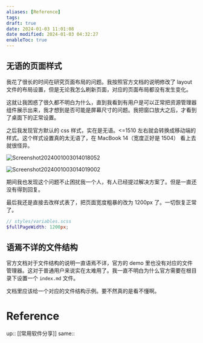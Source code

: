 ```yaml
---
aliases: [Reference]
tags: 
draft: true
date: 2024-01-03 11:01:08
date modified: 2024-01-03 04:32:27
enableToc: true
---
```


## 无语的页面样式

我花了很长的时间在研究页面布局的问题。我按照官方文档的说明修改了 layout 文件的布局设置，但是无论我怎么刷新页面，对应的页面布局都没有发生变化。

这就让我困惑了很久都不明白为什么，直到我看到有用户是可以正常把资源管理器组件展示出来，我才想到是否可能是屏幕尺寸的问题。我把窗口放大之后，才看到了桌面下的正常设置。

之后我发现官方默认的 css 样式，实在是无语。<=1510 左右就会转换成移动端的样式。这个样式设置真的太无语了，在 MacBook 14（宽度正好是 1504） 看上去就很怪异。

![Screenshot2024001003014018052](https://pic.237484.xyz/uPic/Screenshot2024001003014018052.png)

![Screenshot2024001003014019002](https://pic.237484.xyz/uPic/Screenshot2024001003014019002.png)

期间我也发现这个问题不止困扰我一个人，有人已经提过解决方案了。但是一直还没有得到回复。

最后我还是直接去改样式表了，把页面宽度粗暴的改为 1200px 了。一切恢复正常了。

```scss
// styles/variables.scss
$fullPageWidth: 1200px; 
```

## 语焉不详的文件结构

官方文档对于文件结构的说明一直语焉不详，官方的 demo 里也没有对应的文件管理器。这对于普通用户来说实在太难用了。我一直不明白为什么官方需要在根目录下设置一个 `index.md` 文件。

文档里应该给一个对应的文件结构示例。要不然真的是看不懂啊。

# Reference

up:: [[常用软件分享]]
same::